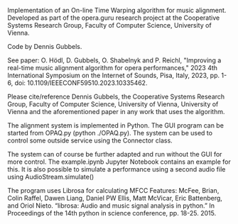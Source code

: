 Implementation of an On-line Time Warping algorithm for music alignment.
Developed as part of the opera.guru research project at the Cooperative Systems Research Group, Faculty of Computer Science, University of Vienna.

Code by Dennis Gubbels.

See paper:
O. Hödl, D. Gubbels, O. Shabelnyk and P. Reichl, "Improving a real-time music alignment algorithm for opera performances," 2023 4th International Symposium on the Internet of Sounds, Pisa, Italy, 2023, pp. 1-6, doi: 10.1109/IEEECONF59510.2023.10335462.

Please cite/reference Dennis Gubbels, the Cooperative Systems Research Group, Faculty of Computer Science, University of Vienna, University of Vienna and the aforementioned paper in any work that uses the algorithm.

The alignment system is implemented in Python.
The GUI program can be started from OPAQ.py (python ./OPAQ.py).
The system can be used to control some outside service using the Connector class.

The system can of course be further adapted and run without the GUI for more control.
The example.ipynb Jupyter Notebook contains an example for this.
It is also possible to simulate a performance using a second audio file using AudioStream.simulate()

The program uses Librosa for calculating MFCC Features:
McFee, Brian, Colin Raffel, Dawen Liang, Daniel PW Ellis, Matt McVicar, Eric Battenberg, and Oriol Nieto. “librosa: Audio and music signal analysis in python.” In Proceedings of the 14th python in science conference, pp. 18-25. 2015.
